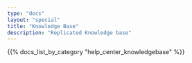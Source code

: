 ```yaml
---
type: "docs"
layout: "special"
title: "Knowledge Base"
description: "Replicated Knowledge base"
---
```


{{% docs_list_by_category "help_center_knowledgebase" %}}